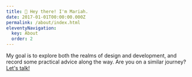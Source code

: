 ```yaml
---
title: 👋 Hey there! I'm Mariah.
date: 2017-01-01T00:00:00.000Z
permalink: /about/index.html
eleventyNavigation:
  key: About
  order: 2
---
```


<!-- I like solving problems, conversation, hiking, board games, and studying Jedi mind tricks. As often as I can, I ride the best bike in the world: my All-City Space Horse. You also think it is the best bike in the world. -->

My goal is to explore both the realms of design and development, and record some practical advice along the way. Are you on a similar journey? [Let's talk!](http://localhost:8081/contact/)
